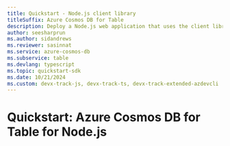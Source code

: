 ```yaml
---
title: Quickstart - Node.js client library
titleSuffix: Azure Cosmos DB for Table
description: Deploy a Node.js web application that uses the client library to interact with Azure Cosmos DB for Table data in this quickstart.
author: seesharprun
ms.author: sidandrews
ms.reviewer: sasinnat
ms.service: azure-cosmos-db
ms.subservice: table
ms.devlang: typescript
ms.topic: quickstart-sdk
ms.date: 10/21/2024
ms.custom: devx-track-js, devx-track-ts, devx-track-extended-azdevcli
---
```


# Quickstart: Azure Cosmos DB for Table for Node.js